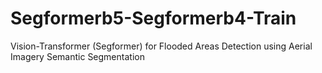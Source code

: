 # Segformerb5-Segformerb4-Train
Vision-Transformer (Segformer) for Flooded Areas Detection using Aerial Imagery Semantic Segmentation
